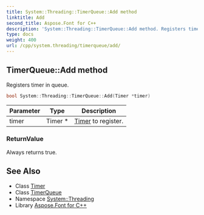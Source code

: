 ```yaml
---
title: System::Threading::TimerQueue::Add method
linktitle: Add
second_title: Aspose.Font for C++
description: 'System::Threading::TimerQueue::Add method. Registers timer in queue in C++.'
type: docs
weight: 400
url: /cpp/system.threading/timerqueue/add/
---
```

## TimerQueue::Add method


Registers timer in queue.

```cpp
bool System::Threading::TimerQueue::Add(Timer *timer)
```


| Parameter | Type | Description |
| --- | --- | --- |
| timer | Timer * | [Timer](../../timer/) to register. |

### ReturnValue

Always returns true.

## See Also

* Class [Timer](../../timer/)
* Class [TimerQueue](../)
* Namespace [System::Threading](../../)
* Library [Aspose.Font for C++](../../../)
